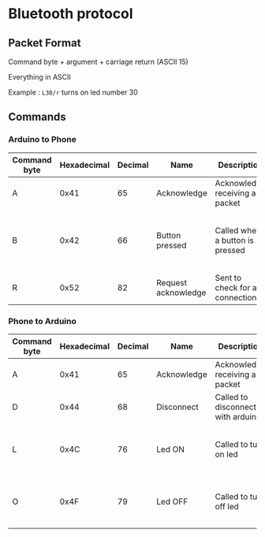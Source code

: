 # Bluetooth protocol

## Packet Format

Command byte + argument + carriage return (ASCII 15)

Everything in ASCII

Example : `L30/r` turns on led number 30

## Commands
### Arduino to Phone

| Command byte | Hexadecimal | Decimal | Name | Description | Argument |
|--------------|-------------|---------|------|-------------|-----------|
| A | 0x41 | 65 | Acknowledge | Acknowledge receiving a packet | None |
| B | 0x42 | 66 |Button pressed | Called when a button is pressed | Number of the button pressed (between 0-63)|
| R | 0x52 | 82 | Request acknowledge | Sent to check for a connection | None |

### Phone to Arduino

| Command byte | Hexadecimal | Decimal | Name | Description | Argument |
|--------------|-------------|---------|------|-------------|-----------|
| A | 0x41 | 65 | Acknowledge | Acknowledge receiving a packet | None |
| D | 0x44 | 68 | Disconnect | Called to disconnect with arduino | None |
| L | 0x4C | 76 | Led ON | Called to turn on led| Number of LED to turn on (between 0-63)|
| O | 0x4F | 79 | Led OFF | Called to turn off led | Number of LED to turn off (between 0-63)|
